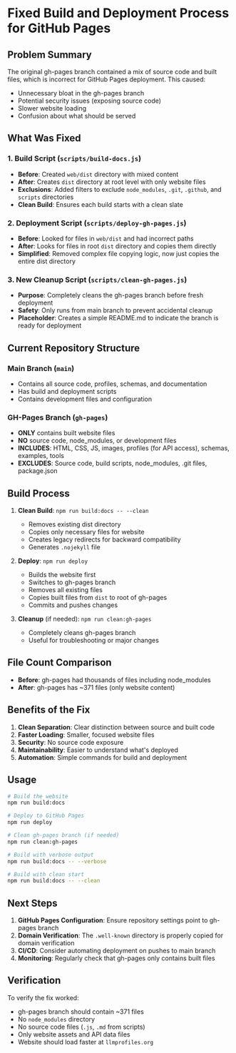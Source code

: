 # Fixed Build and Deployment Process for GitHub Pages

## Problem Summary

The original gh-pages branch contained a mix of source code and built files, which is incorrect for GitHub Pages deployment. This caused:
- Unnecessary bloat in the gh-pages branch
- Potential security issues (exposing source code)
- Slower website loading
- Confusion about what should be served

## What Was Fixed

### 1. Build Script (`scripts/build-docs.js`)
- **Before**: Created `web/dist` directory with mixed content
- **After**: Creates `dist` directory at root level with only website files
- **Exclusions**: Added filters to exclude `node_modules`, `.git`, `.github`, and `scripts` directories
- **Clean Build**: Ensures each build starts with a clean slate

### 2. Deployment Script (`scripts/deploy-gh-pages.js`)
- **Before**: Looked for files in `web/dist` and had incorrect paths
- **After**: Looks for files in root `dist` directory and copies them directly
- **Simplified**: Removed complex file copying logic, now just copies the entire dist directory

### 3. New Cleanup Script (`scripts/clean-gh-pages.js`)
- **Purpose**: Completely cleans the gh-pages branch before fresh deployment
- **Safety**: Only runs from main branch to prevent accidental cleanup
- **Placeholder**: Creates a simple README.md to indicate the branch is ready for deployment

## Current Repository Structure

### Main Branch (`main`)
- Contains all source code, profiles, schemas, and documentation
- Has build and deployment scripts
- Contains development files and configuration

### GH-Pages Branch (`gh-pages`)
- **ONLY** contains built website files
- **NO** source code, node_modules, or development files
- **INCLUDES**: HTML, CSS, JS, images, profiles (for API access), schemas, examples, tools
- **EXCLUDES**: Source code, build scripts, node_modules, .git files, package.json

## Build Process

1. **Clean Build**: `npm run build:docs -- --clean`
   - Removes existing dist directory
   - Copies only necessary files for website
   - Creates legacy redirects for backward compatibility
   - Generates `.nojekyll` file

2. **Deploy**: `npm run deploy`
   - Builds the website first
   - Switches to gh-pages branch
   - Removes all existing files
   - Copies built files from `dist` to root of gh-pages
   - Commits and pushes changes

3. **Cleanup** (if needed): `npm run clean:gh-pages`
   - Completely cleans gh-pages branch
   - Useful for troubleshooting or major changes

## File Count Comparison

- **Before**: gh-pages had thousands of files including node_modules
- **After**: gh-pages has ~371 files (only website content)

## Benefits of the Fix

1. **Clean Separation**: Clear distinction between source and built code
2. **Faster Loading**: Smaller, focused website files
3. **Security**: No source code exposure
4. **Maintainability**: Easier to understand what's deployed
5. **Automation**: Simple commands for build and deployment

## Usage

```bash
# Build the website
npm run build:docs

# Deploy to GitHub Pages
npm run deploy

# Clean gh-pages branch (if needed)
npm run clean:gh-pages

# Build with verbose output
npm run build:docs -- --verbose

# Build with clean start
npm run build:docs -- --clean
```

## Next Steps

1. **GitHub Pages Configuration**: Ensure repository settings point to gh-pages branch
2. **Domain Verification**: The `.well-known` directory is properly copied for domain verification
3. **CI/CD**: Consider automating deployment on pushes to main branch
4. **Monitoring**: Regularly check that gh-pages only contains built files

## Verification

To verify the fix worked:
- gh-pages branch should contain ~371 files
- No `node_modules` directory
- No source code files (`.js`, `.md` from scripts)
- Only website assets and API data files
- Website should load faster at `llmprofiles.org`
